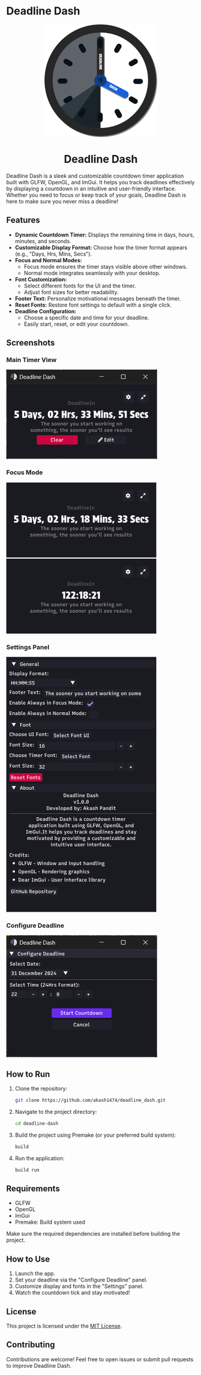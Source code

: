 # Deadline Dash
<p align="center">
  <img src="./assets/DeadLineDash.png" alt="app logo" width="300">
</p>

<h1 align="center">
  Deadline Dash
</h1>
Deadline Dash is a sleek and customizable countdown timer application built with GLFW, OpenGL, and ImGui. It helps you track deadlines effectively by displaying a countdown in an intuitive and user-friendly interface. Whether you need to focus or keep track of your goals, Deadline Dash is here to make sure you never miss a deadline!

## Features

- **Dynamic Countdown Timer:** Displays the remaining time in days, hours, minutes, and seconds.
- **Customizable Display Format:** Choose how the timer format appears (e.g., "Days, Hrs, Mins, Secs").
- **Focus and Normal Modes:**
  - Focus mode ensures the timer stays visible above other windows.
  - Normal mode integrates seamlessly with your desktop.
- **Font Customization:**
  - Select different fonts for the UI and the timer.
  - Adjust font sizes for better readability.
- **Footer Text:** Personalize motivational messages beneath the timer.
- **Reset Fonts:** Restore font settings to default with a single click.
- **Deadline Configuration:**
  - Choose a specific date and time for your deadline.
  - Easily start, reset, or edit your countdown.

## Screenshots

### Main Timer View
![Main Timer View](./screenshots/normal.png)
### Focus Mode
![Main Timer View](./screenshots/focus.png)
![Main Timer View](./screenshots/format.png)

### Settings Panel
![Settings Panel](./screenshots/settings.png)

### Configure Deadline
![Configure Deadline](./screenshots/configure.png)

## How to Run

1. Clone the repository:
    ```bash
    git clone https://github.com/akash1474/deadline_dash.git
    ```
2. Navigate to the project directory:
    ```bash
    cd deadline-dash
    ```
3. Build the project using Premake (or your preferred build system):
    ```bash
    build
    ```
4. Run the application:
    ```bash
    build run
    ```

## Requirements

- GLFW
- OpenGL
- ImGui
- Premake: Build system used

Make sure the required dependencies are installed before building the project.

## How to Use

1. Launch the app.
2. Set your deadline via the "Configure Deadline" panel.
3. Customize display and fonts in the "Settings" panel.
4. Watch the countdown tick and stay motivated!

## License

This project is licensed under the [MIT License](LICENSE).

## Contributing

Contributions are welcome! Feel free to open issues or submit pull requests to improve Deadline Dash.

